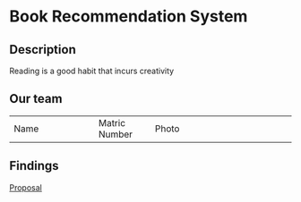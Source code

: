 # Book Recommendation System 

## Description 
Reading is a good habit that incurs creativity 

## Our team 
<table style="border:1px">
  <tr>
    <td style="width:30%">Name</td>
    <td style="width:20%">Matric Number</td>
    <td style="width:50%">Photo</td>
  </tr>
</table>

## Findings 
<a href="https://github.com/jjn7702/SECJ1023-PT2/tree/main/Submission/sec08_23242/Bookworm/Proposal"> Proposal </a>
